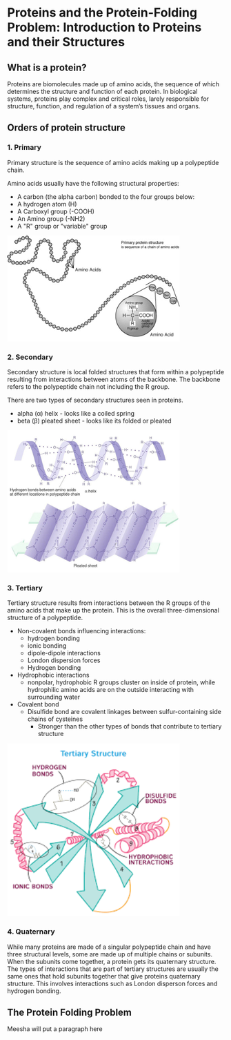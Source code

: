 # Proteins and the Protein-Folding Problem: Introduction to Proteins and their Structures  
## What is a protein? 
Proteins are biomolecules made up of amino acids, the sequence of which determines the structure and function of each protein. In biological systems, proteins play complex and critical roles, larely responsible for structure, function, and regulation of a system’s tissues and organs.

## Orders of protein structure
### 1. Primary
Primary structure is the sequence of amino acids making up a polypeptide chain. 

Amino acids usually have the following structural properties:
- A carbon (the alpha carbon) bonded to the four groups below:
- A hydrogen atom (H)
- A Carboxyl group (-COOH)
- An Amino group (-NH2)
- A "R" group or "variable" group  

<img src="./docs/assets/primarystructure.png" alt="Primary Structure Image" width="400"/>

### 2. Secondary
Secondary structure is local folded structures that form within a polypeptide resulting from interactions between atoms of the backbone. The backbone refers to the polypeptide chain not including the R group.  

There are two types of secondary structures seen in proteins.
- alpha (α) helix - looks like a coiled spring
- beta (β) pleated sheet - looks like its folded or pleated 

<img src="./docs/assets/alpha_beta.jpeg" alt="Secondary Structures Image" width="400"/>

### 3. Tertiary
Tertiary structure results from interactions between the R groups of the amino acids that make up the protein. This is the overall three-dimensional structure of a polypeptide. 
- Non-covalent bonds influencing interactions:
  - hydrogen bonding
  - ionic bonding
  - dipole-dipole interactions
  - London dispersion forces 
  - Hydrogen bonding 
- Hydrophobic interactions
  - nonpolar, hydrophobic R groups cluster on inside of protein, while hydrophilic amino acids are on the outside interacting with surrounding water
- Covalent bond
  - Disulfide bond are covalent linkages between sulfur-containing side chains of cysteines
    - Stronger than the other types of bonds that contribute to tertiary structure

<img src="./docs/assets/tertiary.png" alt="Tertiary Structures Image" width="400"/>

### 4. Quaternary
While many proteins are made of a singular polypeptide chain and have three structural levels, some are made up of multiple chains or subunits. When the subunits come together, a protein gets its quaternary structure. The types of interactions that are part of tertiary structures are usually the same ones that hold subunits together that give proteins quaternary structure. This involves interactions such as London disperson forces and hydrogen bonding.  

## The Protein Folding Problem  
Meesha will put a paragraph here
